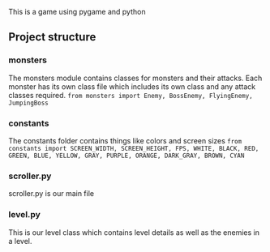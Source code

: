 
This is a game using pygame and python

## Project structure 
### monsters
The monsters module contains classes for monsters and their attacks. Each monster has its own class file which includes its own class and any attack classes required.
`from monsters import Enemy, BossEnemy, FlyingEnemy, JumpingBoss`

### constants
The constants folder contains things like colors and screen sizes
`from constants import SCREEN_WIDTH, SCREEN_HEIGHT, FPS, WHITE, BLACK, RED, GREEN, BLUE, YELLOW, GRAY, PURPLE, ORANGE, DARK_GRAY, BROWN, CYAN`


### scroller.py
scroller.py is our main file

### level.py
This is our level class which contains level details as well as the enemies in a level.